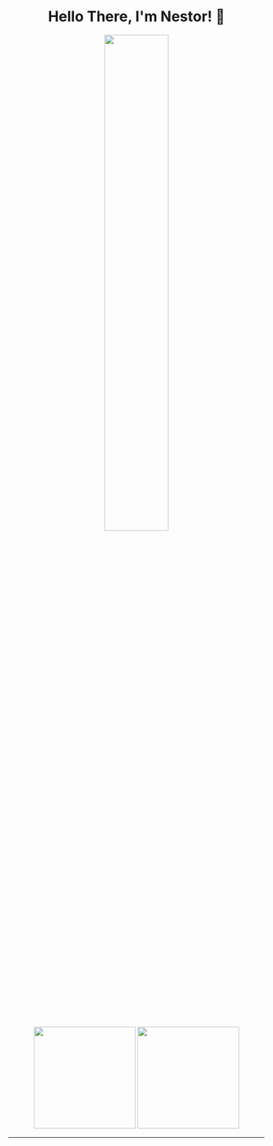 <h1 align="center">Hello There, I'm Nestor! 👋</h1>

<div align="center">
  <img src="https://th.bing.com/th/id/OIP.d8e-myEfeHnH3hllfn9P3AAAAA?rs=1&pid=ImgDetMain" width="50%" />
  <br>
  <img src="https://github-readme-stats.vercel.app/api?username=Nestor-DS&show_icons=true&theme=tokyonight" height="200px"/>
  <img src="https://github-readme-stats.vercel.app/api/top-langs/?username=Nestor-DS&layout=compact&theme=tokyonight" height="200px"/>
</div>

----
<!--
[![Readme Card](https://github-readme-stats.vercel.app/api/pin/?username=Nestor-DS&repo=dl4td_wp)](https://github.com/anuraghazra/github-readme-stats)

 Optional: Add more custom badges or sections here -->

<!-- You can use services like shields.io to create custom badges -->
